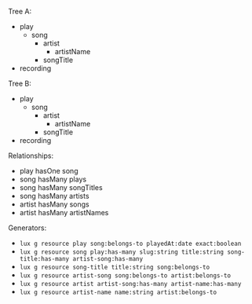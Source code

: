 Tree A:
  - play
     - song
       - artist
         - artistName
       - songTitle
  - recording

Tree B:
  - play
     - song
       - artist
         - artistName
       - songTitle
  - recording

Relationships:
  - play hasOne song
  - song hasMany plays
  - song hasMany songTitles
  - song hasMany artists
  - artist hasMany songs
  - artist hasMany artistNames

Generators:
- `lux g resource play song:belongs-to playedAt:date exact:boolean`
- `lux g resource song play:has-many slug:string title:string song-title:has-many artist-song:has-many`
- `lux g resource song-title title:string song:belongs-to`
- `lux g resource artist-song song:belongs-to artist:belongs-to`
- `lux g resource artist artist-song:has-many artist-name:has-many`
- `lux g resource artist-name name:string artist:belongs-to`
